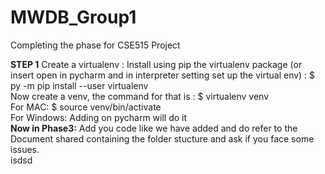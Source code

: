 # MWDB_Group1
Completing the phase for CSE515 Project

**STEP 1**
Create a virtualenv : Install using pip the virtualenv package (or insert open in pycharm and in interpreter setting set up the virtual env) : $ py -m pip install --user virtualenv <br />
Now create a venv, the command for that is : $ virtualenv venv <br />
                                    For MAC: $ source venv/bin/activate <br />
                                    For Windows: Adding on pycharm will do it <br />
**Now in Phase3:** Add you code like we have added and do refer to the Document shared containing the folder stucture and ask if you face some issues.<br />
isdsd

